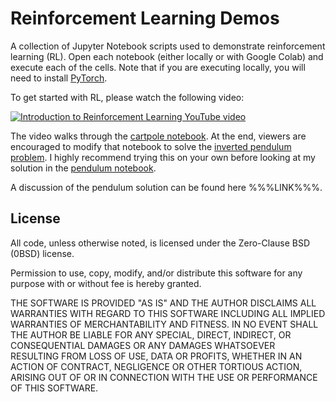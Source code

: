 # Reinforcement Learning Demos

A collection of Jupyter Notebook scripts used to demonstrate reinforcement learning (RL). Open each notebook (either locally or with Google Colab) and execute each of the cells. Note that if you are executing locally, you will need to install [PyTorch](https://pytorch.org/get-started/locally/).

To get started with RL, please watch the following video:

[![Introduction to Reinforcement Learning YouTube video](https://img.youtube.com/vi/3av8vozEczU/0.jpg)](https://www.youtube.com/watch?v=3av8vozEczU)

The video walks through the [cartpole notebook](rl-demo-cartpole.ipynb). At the end, viewers are encouraged to modify that notebook to solve the [inverted pendulum problem](https://gymnasium.farama.org/environments/classic_control/pendulum/). I highly recommend trying this on your own before looking at my solution in the [pendulum notebook](rl-demo-pendulum.ipynb).

A discussion of the pendulum solution can be found here %%%LINK%%%.

## License

All code, unless otherwise noted, is licensed under the Zero-Clause BSD (0BSD) license.

Permission to use, copy, modify, and/or distribute this software for any purpose with or without fee is hereby granted.

THE SOFTWARE IS PROVIDED "AS IS" AND THE AUTHOR DISCLAIMS ALL WARRANTIES WITH REGARD TO THIS SOFTWARE INCLUDING ALL IMPLIED WARRANTIES OF MERCHANTABILITY AND FITNESS. IN NO EVENT SHALL THE AUTHOR BE LIABLE FOR ANY SPECIAL, DIRECT, INDIRECT, OR CONSEQUENTIAL DAMAGES OR ANY DAMAGES WHATSOEVER RESULTING FROM LOSS OF USE, DATA OR PROFITS, WHETHER IN AN ACTION OF CONTRACT, NEGLIGENCE OR OTHER TORTIOUS ACTION, ARISING OUT OF OR IN CONNECTION WITH THE USE OR PERFORMANCE OF THIS SOFTWARE.
